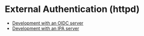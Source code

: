 # External Authentication (httpd)

- [Development with an OIDC server](./external_auth/oidc)
- [Development with an IPA server](./external_auth/ipa)
